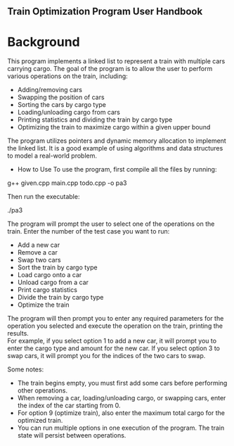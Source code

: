 ## Train Optimization Program User Handbook
# Background
This program implements a linked list to represent a train with multiple cars carrying cargo. The goal of the program is to allow the user to perform various operations on the train, including:  

* Adding/removing cars
* Swapping the position of cars
* Sorting the cars by cargo type
* Loading/unloading cargo from cars
* Printing statistics and dividing the train by cargo type
* Optimizing the train to maximize cargo within a given upper bound  

The program utilizes pointers and dynamic memory allocation to implement the linked list. It is a good example of using algorithms and data structures to model a real-world problem.  

* How to Use
To use the program, first compile all the files by running:

g++ given.cpp main.cpp todo.cpp -o pa3  

Then run the executable:

./pa3  

The program will prompt the user to select one of the operations on the train. Enter the number of the test case you want to run:  

* Add a new car
* Remove a car
* Swap two cars
* Sort the train by cargo type
* Load cargo onto a car
* Unload cargo from a car
* Print cargo statistics
* Divide the train by cargo type
* Optimize the train  

The program will then prompt you to enter any required parameters for the operation you selected and execute the operation on the train, printing the results.  
For example, if you select option 1 to add a new car, it will prompt you to enter the cargo type and amount for the new car. If you select option 3 to swap cars, it will prompt you for the indices of the two cars to swap.  

Some notes:  
* The train begins empty, you must first add some cars before performing other operations.  
* When removing a car, loading/unloading cargo, or swapping cars, enter the index of the car starting from 0.  
* For option 9 (optimize train), also enter the maximum total cargo for the optimized train.  
* You can run multiple options in one execution of the program. The train state will persist between operations.

